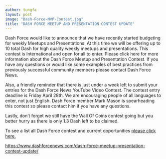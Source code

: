```yaml
---
author: tungfa
layout: post
image: "Dash-Force-MVP-Contest.jpg"
title: "DASH FORCE MEETUP AND PRESENTATION CONTEST UPDATE"
---
```

Dash Force would like to announce that we have recently started budgeting for weekly Meetups and Presentations. At this time we will be offering up to 10 total Dash for high quality weekly meetups and presentations. This contest is International and open for all to enter. Please click here for more information about the Dash Force Meetup and Presentation Contest. If you have any questions or would like some examples of best practices from previously successful community members please contact Dash Force News. 


Also, a friendly reminder that there is just under a week left to submit your entries for the Dash Force News YouTube Video Contest. The contest entry deadline is Friday April 28th. We are encouraging people of all languages to enter, not just English. Dash Force member Mark Mason is spearheading this contest so please contact him if you have any questions.


Lastly, don’t forget we still have the Wall Of Coins contest going but you better hurry as there is only 1.3 Dash left to be claimed.

To see a list all Dash Force contest and current opportunities [please click here.](https://www.dash.org/forum/threads/dashforce_tips-contest-thread-help-dash-to-win-dash.12172/) 


<https://www.dashforcenews.com/dash-force-meetup-presentation-contest-update/>

